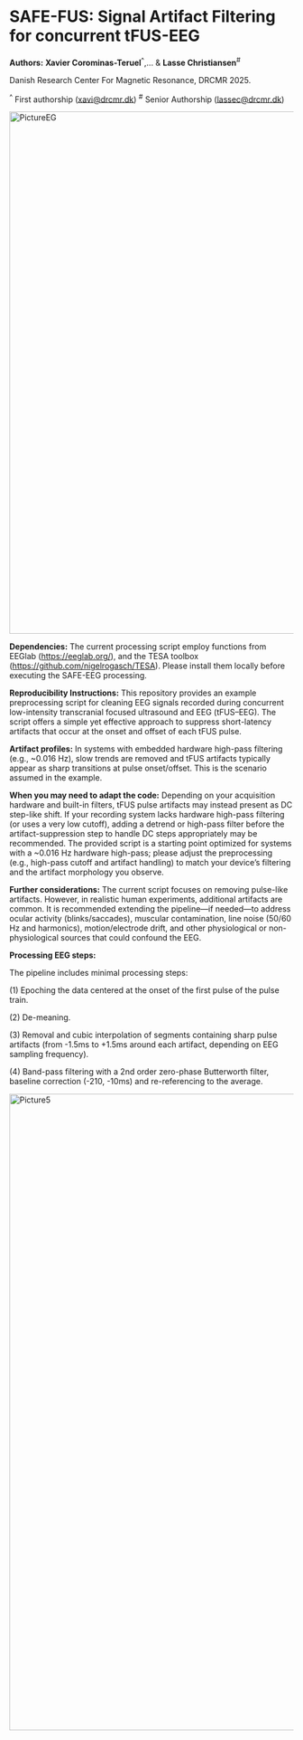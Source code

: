 # **SAFE-FUS: Signal Artifact Filtering for concurrent tFUS-EEG**

**Authors:**
**Xavier Corominas-Teruel**<sup>^</sup>,...  & **Lasse Christiansen**<sup>#</sup>

Danish Research Center For Magnetic Resonance, DRCMR 2025.

<sup>^</sup> First authorship (xavi@drcmr.dk) 
<sup>#</sup> Senior Authorship (lassec@drcmr.dk)


<img width="1330" height="924" alt="PictureEG" src="https://github.com/user-attachments/assets/92a97b8a-9941-450d-b90f-678389505913" />


**Dependencies:** The current processing script employ functions from EEGlab (https://eeglab.org/), and the TESA toolbox (https://github.com/nigelrogasch/TESA).  Please install them locally before executing the SAFE-EEG processing.

  

**Reproducibility Instructions:** This repository provides an example preprocessing script for cleaning EEG signals recorded during concurrent low-intensity transcranial focused ultrasound and EEG (tFUS–EEG). The script offers a simple yet effective approach to suppress short-latency artifacts that occur at the onset and offset of each tFUS pulse.


  
**Artifact profiles:** In systems with embedded hardware high-pass filtering (e.g., ~0.016 Hz), slow trends are removed and tFUS artifacts typically appear as sharp transitions at pulse onset/offset. This is the scenario assumed in the example.

  
**When you may need to adapt the code:** Depending on your acquisition hardware and built-in filters, tFUS pulse artifacts may instead present as DC step-like shift. If your recording system lacks hardware high-pass filtering (or uses a very low cutoff), adding a detrend or high-pass filter before the artifact-suppression step to handle DC steps appropriately may be recommended. The provided script is a starting point optimized for systems with a ~0.016 Hz hardware high-pass; please adjust the preprocessing (e.g., high-pass cutoff and artifact handling) to match your device’s filtering and the artifact morphology you observe.



**Further considerations:** The current script focuses on removing pulse-like artifacts. However, in realistic human experiments, additional artifacts are common. It is recommended extending the pipeline—if needed—to address ocular activity (blinks/saccades), muscular contamination, line noise (50/60 Hz and harmonics), motion/electrode drift, and other physiological or non-physiological sources that could confound the EEG.



**Processing EEG steps:**

The pipeline includes minimal processing steps:

(1) Epoching the data centered at the onset of the first pulse of the pulse train.

(2) De-meaning.

(3) Removal and cubic interpolation of segments containing sharp pulse artifacts (from -1.5ms to +1.5ms around each artifact, depending on EEG sampling frequency).

(4) Band-pass filtering with a 2nd order zero-phase Butterworth filter, baseline correction (-210, -10ms) and re-referencing to the average.

<img width="1869" height="1126" alt="Picture5" src="https://github.com/user-attachments/assets/636900c8-a232-4f3b-8388-ebd977b25fe7" />



